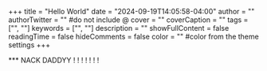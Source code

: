 +++
title = "Hello World"
date = "2024-09-19T14:05:58-04:00"
author = ""
authorTwitter = "" #do not include @
cover = ""
coverCaption = ""
tags = ["", ""]
keywords = ["", ""]
description = ""
showFullContent = false
readingTime = false
hideComments = false
color = "" #color from the theme settings
+++

*** NACK DADDYY ! ! ! ! !  ! !
